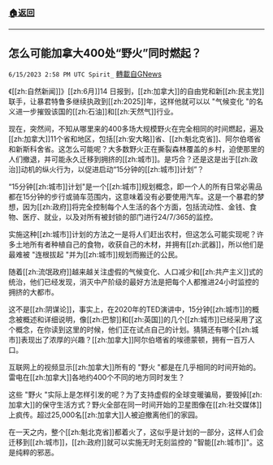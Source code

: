 ###  [:house:返回](README.md)
---


## 怎么可能加拿大400处“野火”同时燃起？
`6/15/2023 2:58 PM UTC Spirit_` [轉載自GNews](https://gnews.org/articles/1386194)


《[[zh:自然新闻]]》[[zh:6月]]14 日报到，[[zh:加拿大]]的自由党和新[[zh:民主党]]联手，让暴君特鲁多继续执政到[[zh:2025]]年，这样他就可以以 "气候变化 "的名义进一步摧毁该国的[[zh:石油]]和[[zh:天然气]]行业。

现在，突然间，不知从哪里来的400多场大规模野火在完全相同的时间燃起，遍及[[zh:加拿大]]11个省和地区，包括[[zh:安大略]]省、[[zh:魁北克省]]、阿尔伯塔省和新斯科舍省。这怎么可能呢？大多数野火正在撕裂森林覆盖的乡村，迫使那里的人们撤退，并可能永久迁移到拥挤的[[zh:城市]]。是巧合？还是这是出于[[zh:政治]]动机的纵火行为，以促进启动“15分钟的[[zh:城市]]计划”？

“15分钟[[zh:城市]]计划"是一个[[zh:城市]]规划概念，即一个人的所有日常必需品都在15分钟的步行或骑车范围内，这意味着没有必要使用汽车。这是一个暴君的梦想，因为[[zh:政府]]将完全控制每个人生活的各个方面，包括流动性、金钱、食物、医疗、就业，以及对所有被封锁的部门进行24/7/365的监控。

实施这种[[zh:城市]]计划的方法之一是将人们赶出农村，但这怎么可能实现呢？许多土地所有者种植自己的食物，收获自己的木材，并拥有[[zh:武器]]，所以他们是最难被 "连根拔起 "并为[[zh:城市]]规划而搬迁的公民。

随着[[zh:流氓政府]]越来越关注虚假的气候变化、人口减少和[[zh:共产主义]]式的统治，他们已经发现，消灭中产阶级的最好方法是把每个人都推进24小时监控的拥挤的大都市。

这不是[[zh:阴谋论]]，事实上，在2020年的TED演讲中，15分钟[[zh:城市]]的概念被概述和详细说明，像[[zh:巴黎]]和[[zh:英国]]的几个[[zh:城市]]已经采用了这个概念，在你读到这里的时候，他们正在试点自己的计划。猜猜还有哪个[[zh:城市]]表现出了浓厚的兴趣？[[zh:加拿大]]阿尔伯塔省的埃德蒙顿，拥有一百万人口。

互联网上的视频显示[[zh:加拿大]]所有的 "野火 "都是在几乎相同的时间开始的。雷电在[[zh:加拿大]]各地约400个不同的地方同时发生？

这些 "野火 "实际上是怎样引发的呢？为了支持虚假的全球变暖骗局，要毁掉[[zh:加拿大]]的保守生活方式？野火全部在同一时间开始的卫星图像在[[zh:社交媒体]]上疯传。超过25,000名[[zh:加拿大]]人被迫撤离他们的家园。

在一天之内，整个[[zh:魁北克省]]都着火了，这似乎是计划的一部分，这样人们会迁移到[[zh:城市]]，[[zh:政府]]就可以实施无时无刻监控的 "智能[[zh:城市]]"。这是纯粹的邪恶。




